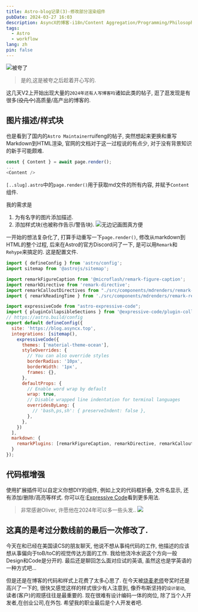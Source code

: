 ```yaml
---
title: Astro-blog记录(3)-修改部分渲染组件
pubDate: 2024-03-27 16:03
description: AsyncX的博客-i18n/Content Aggregation/Programming/Philosophy/Hobbies/i18n多语言/内容聚合/编程/哲学/爱好
tags:
  - Astro
  - workflow
lang: zh
pin: false
---
```

![被夸了](https://img.asyncx.top/images/202403271619938.webp)
> 是的,这是被夸之后趁着开心写的.

这几天V2上开始出现大量的`2024年还有人写博客吗`诸如此类的帖子, 逛了逛发现是有很多(~~没几个~~)高质量/高产出的博客的.
## 图片描述/样式块

也是看到了国内的`Astro Maintainer`ruifeng的帖子, 突然想起来更换和重写Markdown到HTML渲染, 官网的文档对于这一过程说的有点少, 对于没有背景知识的新手可能颇难.

```js title="[..slug].astro"
const { Content } = await page.render();
...
<Content />
```

`[..slug].astro`中的`page.render()`用于获取md文件的所有内容, 并赋予`Content`组件.

我的需求是
1. 为有名字的图片添加描述.
2. 添加样式块(也被称作告示/警告块).
![无边记画图真方便](https://img.asyncx.top/images/202403271633932.webp)

一开始的想法复杂化了, 打算手动重写一下`page.render()`, 修改从markdown到HTML的整个过程, 后来在Astro的官方Discord问了一下, 是可以用`Remark`和`Rehype`来搞定的. 这是配置文件.

```js title="astro.config.mjs" collapse={1-5, 7-32} ins={15-31, 34}
import { defineConfig } from 'astro/config';
import sitemap from '@astrojs/sitemap';

import remarkFigureCaption from '@microflash/remark-figure-caption';
import remarkDirective from 'remark-directive';
import remarkCalloutDirectives from "./src/components/mdrenders/remark-callout-directives-customized.js"
import { remarkReadingTime } from './src/components/mdrenders/remark-reading-time.mjs';

import expressiveCode from "astro-expressive-code";
import { pluginCollapsibleSections } from '@expressive-code/plugin-collapsible-sections'
// https://astro.build/config
export default defineConfig({
  site: 'https://blog.asyncx.top',
  integrations: [sitemap(), 
    expressiveCode({
      themes: ['material-theme-ocean'],
      styleOverrides: {
        // You can also override styles
        borderRadius: '10px',
        borderWidth: '1px',
        frames: {},
      },
      defaultProps: {
        // Enable word wrap by default
        wrap: true,
        // Disable wrapped line indentation for terminal languages
        overridesByLang: {
          // 'bash,ps,sh': { preserveIndent: false },
        },
      },
    })
  ],
  markdown: {
    remarkPlugins: [remarkFigureCaption, remarkDirective, remarkCalloutDirectives, remarkReadingTime, pluginCollapsibleSections()],
  }
});
```

## 代码框增强

使用扩展插件可以自定义你想DIY的组件, 例如上文的代码框折叠, 文件名显示, 还有添加/删除/高亮等样式.
你可以在:[Expressive Code](https://expressive-code.com/)看到更多用法.

> 非常感谢Oliver, 许愿他在2024年可以多一些头发..
> ![](https://img.asyncx.top/images/202403271641375.webp)
## 这真的是考过分数线前的最后一次修改了.

今天在和已经在美国读CS的朋友聊天, 他说不想从事纯代码的工作, 他描述的应该想从事偏向于toB/toC的视觉传达方面的工作. 我给他浇冷水说这个方向一般Design和Code是分开的. 最后还是聊回怎么面对应试的英语, 虽然这也是学英语的一种方式吧... 

但是还是在博客的代码和样式上花费了太多心思了. 在今天被[烧麦老师](https://tiffahahahu7.github.io/gigigatgat/zh-tw/index.xml)夸奖时还是高兴了一下的, 很快又感觉这样的样式很少有人注意到, 像乔布斯坚持的`设计驱动`, 读者(客户)的观感往往是最重要的. 现在很难有设计编码一体的岗位, 除了当个人开发者,在创业公司,在外包. 希望我的职业最后是个人开发者吧.
